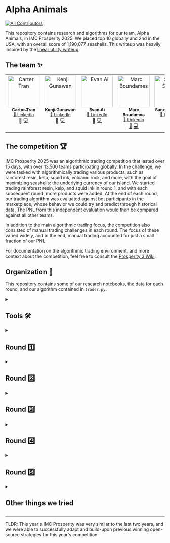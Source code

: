 # Alpha Animals
<!-- ALL-CONTRIBUTORS-BADGE:START - Do not remove or modify this section -->
[![All Contributors](https://img.shields.io/badge/all_contributors-3-orange.svg?style=flat-square)](#contributors-)
<!-- ALL-CONTRIBUTORS-BADGE:END -->

This repository contains research and algorithms for our team, Alpha Animals, in IMC Prosperity 2025. We placed top 10 globally and 2nd in the USA, with an overall score of 1,190,077 seashells. This writeup was heavily inspired by the [linear utility writeup](https://github.com/ericcccsliu/imc-prosperity-2).

## The team ✨

<!-- ALL-CONTRIBUTORS-LIST:START - Do not remove or modify this section -->
<!-- prettier-ignore-start -->
<!-- markdownlint-disable -->
<table>
  <tbody>
    <tr>
      <td align="center" valign="top" width="14.28%">
        <a href="https://github.com/cartert27">
          <img src="https://avatars.githubusercontent.com/u/67401383?v=4?s=100" width="100px;" alt="Carter Tran"/>
          <br /><sub><b>Carter Tran</b></sub></a>
        <br /><sub><a href="https://www.linkedin.com/in/cartertran/" title="LinkedIn">🔗 LinkedIn</a></sub>
        <br /><a href="#research-cartert27" title="Research">🔬</a>
        <a href="https://github.com/cartert27/imc-prosperity-3/commits?author=cartert27" title="Code">💻</a>
      </td>
      <td align="center" valign="top" width="14.28%">
        <a href="https://github.com/kenjigunawan">
          <img src="https://avatars.githubusercontent.com/u/174416052?v=4?s=100" width="100px;" alt="Kenji Gunawan"/>
          <br /><sub><b>Kenji Gunawan</b></sub></a>
        <br /><sub><a href="https://www.linkedin.com/in/kenjigunawan/" title="LinkedIn">🔗 LinkedIn</a></sub>
        <br /><a href="#research-kenjigunawan" title="Research">🔬</a>
        <a href="https://github.com/cartert27/imc-prosperity-3/commits?author=kenjigunawan" title="Code">💻</a>
      </td>
      <td align="center" valign="top" width="14.28%">
        <a href="https://github.com/evanai23">
          <img src="https://avatars.githubusercontent.com/u/147462126?v=4?s=100" width="100px;" alt="Evan Ai"/>
          <br /><sub><b>Evan Ai</b></sub></a>
        <br /><sub><a href="https://www.linkedin.com/in/evanai/" title="LinkedIn">🔗 LinkedIn</a></sub>
        <br /><a href="#research-evanai23" title="Research">🔬</a>
        <a href="https://github.com/cartert27/imc-prosperity-3/commits?author=evanai23" title="Code">💻</a>
      </td>
      <td align="center" valign="top" width="14.28%">
        <a href="https://github.com/1marcb">
          <img src="https://avatars.githubusercontent.com/u/175369812?v=4?s=100" width="100px;" alt="Marc Boundames"/>
          <br /><sub><b>Marc Boudames</b></sub></a>
        <br /><sub><a href="https://www.linkedin.com/in/marc-boudames1/" title="LinkedIn">🔗 LinkedIn</a></sub>
        <br /><a href="#research-1marcb" title="Research">🔬</a>
        <a href="https://github.com/cartert27/imc-prosperity-3/commits?author=1marcb" title="Code">💻</a>
      </td>
      <td align="center" valign="top" width="14.28%">
        <a href="https://github.com/ssyquia">
          <img src="https://avatars.githubusercontent.com/u/54983967?v=4?s=100" width="100px;" alt="Sancho Syquia"/>
          <br /><sub><b>Sancho Syquia</b></sub></a>
        <br /><sub><a href="https://www.linkedin.com/in/ssyquia/" title="LinkedIn">🔗 LinkedIn</a></sub>
        <br /><a href="#research-ssyquia" title="Research">🔬</a>
        <a href="https://github.com/cartert27/imc-prosperity-3/commits?author=ssyquia" title="Code">💻</a>
      </td>
    </tr>
  </tbody>
</table>

<!-- markdownlint-restore -->
<!-- prettier-ignore-end -->
<!-- ALL-CONTRIBUTORS-LIST:END -->

## The competition 🏆


IMC Prosperity 2025 was an algorithmic trading competition that lasted over 15 days, with over 13,500 teams participating globally. In the challenge, we were tasked with algorithmically trading various products, such as rainforest resin, kelp, squid ink, volcanic rock, and more, with the goal of maximizing seashells: the underlying currency of our island. We started trading rainforest resin, kelp, and squid ink in round 1, and with each subsequent round, more products were added. At the end of each round, our trading algorithm was evaluated against bot participants in the marketplace, whose behavior we could try and predict through historical data. The PNL from this independent evaluation would then be compared against all other teams. 

In addition to the main algorithmic trading focus, the competition also consisted of manual trading challenges in each round. The focus of these varied widely, and in the end, manual trading accounted for just a small fraction of our PNL. 

For documentation on the algorithmic trading environment, and more context about the competition, feel free to consult the [Prosperity 3 Wiki](https://imc-prosperity.notion.site/Prosperity-3-Wiki-19ee8453a09380529731c4e6fb697ea4). 

## Organization 📂

This repository contains some of our research notebooks, the data for each round, and our algorithm contained in `trader.py`. 

<details>
<summary><h2>Tools 🛠️</h2></summary>

We relied heavily on the open source [backtester](https://github.com/jmerle/imc-prosperity-3-backtester) and [visualizer](https://github.com/jmerle/imc-prosperity-3-visualizer) built by [jmerle](https://github.com/jmerle). 

### Backtester 🔙

The open-source backtester saved us a lot of development time, but we had a few qualms. First, the logging was too verbose, so we were unable to visualize our later runs from AWS Lambda errors. In round 4, we were able to trade with a foreign island using **conversions**, which were unsupported by the backtester. Unable to locally test our strategy properly, we misunderstood the trading mechanics and ended up losing a lot of profit to conversion costs. 

### Dashboard 💨

The visualizer allowed us to walk through our algorithm one timestamp at a time, visualize the algorithms in terms of PnL, position sizing, order book, and more. It was very helpful for debugging and investigating the details of our algorithm's performance. 
</details>

<details>
<summary><h2>Round 1️⃣</h2></summary>

**Products:** Rainforest resin, kelp, squid ink

**Strategy:**
For Kelp, we implemented a market making strategy that identified large bids and asks from consistent market makers to reduce noise from small orders. Our strategy tracked their mid-price to determine a reliable fair value, placing limit orders around this price with configurable spreads. We also incorporated opportunistic taking of orders when they appeared mispriced relative to our fair value.

For Rainforest Resin, we used a simplified market making approach with a hardcoded fair value of 10000. This allowed us to avoid complexities of price discovery in a relatively stable product while still capturing spread from market making.

For Squid Ink, we implemented a short-term volatility spike mean-reversion strategy. We would detect price movements that exceeded 3 standard deviations from a 10-timestamp moving window and take positions in the opposite direction of these movements, betting on the price reverting to the mean. The strategy also included position management rules to limit exposure time and risk.

After Round 1, we were ranked 207 in the world. 

</details>

<details>
<summary><h2>Round 2️⃣</h2></summary>

**Products:** Picnic basket 1 and 2, jams, croissants, djembes

**Strategy:**
For Picnic Baskets, we implemented a statistical arbitrage strategy. We calculated the fair value of each basket using a linear model with coefficients for their component products (Croissants, Jams, and Djembes). When the market price of a basket diverged significantly from our calculated synthetic value, we attempted to trade to capture this difference.

However, due to a bug in our algorithm that caused it to try buying more than the position limit, our statistical arbitrage strategy wasn't functioning correctly. We decided to focus our efforts on other products rather than debugging this error, so we didn't actively trade the component products (Jams, Croissants, Djembes) during this round.

Despite these issues, our performance in Round 2 helped our team advance to rank 58.

</details>

<details>
<summary><h2>Round 3️⃣</h2></summary>

**Products:** Volcanic rock, volcanic rock vouchers

**Strategy:**
For Volcanic Rock and its vouchers, we implemented an options pricing strategy using the Black-Scholes model. We treated vouchers as call options on Volcanic Rock with various strike prices. The strategy calculates implied volatility from market prices, maintains a rolling volatility window, and prices vouchers based on this volatility estimate. We also look for arbitrage opportunities between vouchers with different strike prices, exploiting situations where the price spread between vouchers deviates from their strike price differences.

For Volcanic Rock itself, we implemented a strategy that uses the average implied volatility from all vouchers to determine if the underlying rock is fairly priced. When the rock price significantly deviates from our model's prediction, we take directional positions.

Due to an unexpected bug in our code, we ended up shorting volcanic rock at the max position limit for the entire duration of the trading day. Fortunately for us, this strategy ended up working, bringing our ranking to 2nd in the world! 

</details>

<details>
<summary><h2>Round 4️⃣</h2></summary>

**Products:** Magnificent macarons

**Strategy:**
For Magnificent Macarons, we implemented a cross-market arbitrage strategy that considers trading with a foreign island through the conversion mechanism. The strategy analyzes the bid/ask spreads in both local and foreign markets, accounting for transportation fees, import/export tariffs, and other conversion costs to identify profitable arbitrage opportunities.

Our approach dynamically adapts to market conditions based on the "sunlight index" observation:
- In normal sunlight regime: We execute two-way arbitrage, buying locally and selling abroad when local prices are lower than foreign prices (after accounting for fees), and vice versa.
- In low sunlight regime: We switch to an accumulation strategy, aggressively building up long positions while avoiding exports, capitalizing on the favorable conditions for holding inventory.

The strategy also includes market making elements, placing competitive bids and asks to provide liquidity while skewing order sizes based on our current position to maintain balance.

We couldn't get a working macarons strategy by the end of this round, and we decided to disable trading volcanic rock until we could get a proper strategy. Luckily enough for us, we remained 2nd in the world, while almost every other team in the top 30 dropped. 

</details>

<details>
<summary><h2>Round 5️⃣</h2></summary>

**New Change:** Counterparties are revealed

**Strategy:**
When counterparties were revealed, we suspected there might be an insider trader with an information advantage in the marketplace. To systematically identify this trader, we implemented a data-driven approach. We calculated the percentage of "good trades" (buying at low prices and selling at high prices relative to future price movements) for each trader over rolling windows. By filtering traders who consistently executed advantageous trades at a rate significantly above chance, we were able to narrow down potential insiders. We then visualized these traders' buy and sell orders relative to the mid-price of each asset and observed that a trader named "Olivia" was suspiciously precise in her timing—buying just before price increases and selling just before price drops across multiple products. This confirmed our hypothesis that she was indeed an insider with advance knowledge of price movements.

With counterparties revealed, we implemented a copy trading strategy specifically for Squid Ink and Croissants by tracking trades made by "Olivia". When Olivia bought one of these products, we interpreted this as a bullish signal and also bought; when she sold, we took this as a bearish signal and sold alongside her. This approach helped us establish market regimes (bullish or bearish) based on insider behavior.

We did not actively trade Jams or Djembes in this round, focusing instead on the copy trading strategy for Croissants and Squid Ink, where we could leverage Olivia's insider information.

For the Magnificent Macarons, we made a quick fix to our regime modeling strategy by ignoring the sunlight index completely. Instead, we focused solely on statistical arbitrage throughout the entire trading day, as we weren't confident whether our sunlight threshold was overfit to previous data or not.

For other products, we maintained our existing strategies:
- Market making for Kelp and Rainforest Resin
- Statistical arbitrage for Picnic Baskets
- Black-Scholes model for Volcanic Rock Vouchers

We also implemented a position management system that scales order sizes based on current inventory to avoid overexposure, and added features to close positions for inactive products to reduce risk.

Unfortunately our luck ran dry, and we were not able to make up the ground from the previous two rounds, and ended up being surpassed by a few teams. We ended at 9th in the world and 2nd in the USA, behind CMU Physics. Overall, we're very thankful to have had the opportunity to compete in this competition, and we are pleased with the results for this being many of our first times competing in a trading competition. 

</details>

<details>
<summary><h2>Other things we tried</h2></summary>

Throughout the competition, we experimented with several approaches that ultimately didn't make it into our final strategy:

- **Basket Mean-Reversion Modeling**: We attempted to model the spread between picnic baskets and their synthetic prices (based on component values) for mean-reversion trading. While theoretically sound, this approach faced implementation challenges and didn't yield consistent results.

- **Volatility Surface Fitting**: For volcanic rock vouchers, we tried fitting a volatility surface (smile) to the implied volatility versus moneyness from the call options. This would have given us a more sophisticated options pricing model, but it proved too complex to implement reliably given the competition's time constraints.

- **Delta Hedging**: We attempted to implement delta hedging with volcanic rock positions to create market-neutral strategies, but struggled with proper calibration and execution within the position limits.

- **Component-Basket Arbitrage**: While we developed code for direct arbitrage between picnic baskets and their component products (Croissants, Jams, Djembes), we never successfully traded the components due to implementation bugs and position limit challenges.

- **Price Pattern Analysis**: We spent considerable time modeling the price movements of virtually every product (squid ink, croissants, jams, djembes, volcanic rock, macarons, etc.) to find correlations, seasonality, or other patterns in the data. Despite extensive analysis, many of these efforts didn't yield actionable strategies.

- **Insider Signal Integration**: After identifying Olivia as an insider trader, we attempted to use her directional hints as a regime indicator to adjust our bids/asks dynamically, rather than just copying her trades. This proved more complicated than direct copy trading and didn't provide sufficiently reliable signals to justify the added complexity.

</details>

---

TLDR: This year's IMC Prosperity was very similar to the last two years, and we were able to successfully adapt and build-upon previous winning open-source strategies for this year's competition.